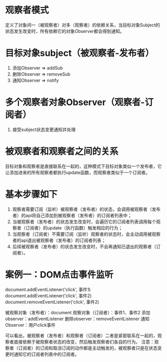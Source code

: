 # 观察者模式
定义了对象间一（被观察者）对多（观察者）的依赖关系，当目标对象Subject的状态发生改变时，所有依赖它的对象Observer都会得到通知。

# 目标对象subject（被观察者-发布者）
1. 添加Observer => addSub
2. 删除Observer => removeSub
3. 通知Observer => notify


# 多个观察者对象Observer（观察者-订阅者）
1. 接受subject状态变更通知并处理

# 被观察者和观察者之间的关系
目标对象和观察者是直接联系在一起的，这种模式下目标对象类似一个发布者，它让添加进来的所有观察者都执行update函数，而观察者类似于一个订阅者。

# 基本步骤如下
1. 观察者需要订阅（监听）被观察者（发布者）的状态，会调用被观察者（发布者）的api将自己添加到被观察者（发布者）的订阅者列表中；
2. 当被观察者（发布者）的状态发生改变时，会遍历它的订阅者列表调用每个观察者（订阅者）的update（执行函数）触发相应的行为；
3. 当观察者（订阅者）不需要订阅（监听）观察者的状态时，会主动调用被观察者的api退出被观察者（发布者）的订阅者列表；
4. 后续被观察者（发布者）的状态发生改变时，不会再通知已退出的观察者（订阅者）。

# 案例一：DOM点击事件监听
document.addEventListener('click', 事件1)
document.addEventListener('click', 事件2)
document.removeEventListener('click', 事件2)

被观察对象（发布者）：document
观察对象（订阅者）：事件1、事件2
添加observer：addEventListener
删除observer：removeEventListener
通知Observer：用户click事件

可以看出，被观察者（发布者）和观察者（订阅者）二者是紧密联系在一起的，观察者直接依赖于被观察者状态的改变，然后触发观察者们各自的行为。
注意：观察者（订阅者）的订阅和取消订阅的动作都是主动触发的，被观察者只是在状态变更时通知它的订阅者列表中的订阅者。